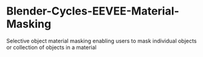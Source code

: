 # Blender-Cycles-EEVEE-Material-Masking
Selective object material masking enabling users to mask  individual objects or collection of objects in a material
